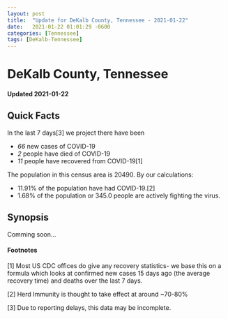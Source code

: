 ```yaml
---
layout: post
title:  "Update for DeKalb County, Tennessee - 2021-01-22"
date:   2021-01-22 01:01:29 -0600
categories: [Tennessee]
tags: [DeKalb-Tennessee]
---
```


# DeKalb County, Tennessee
#### Updated 2021-01-22

## Quick Facts

In the last 7 days[3] we project there have been
- *66* new cases of COVID-19
- *2* people have died of COVID-19
- *11* people have recovered from COVID-19[1]

The population in this census area is 20490. By our calculations:
- 11.91% of the population have had COVID-19.[2]
- 1.68% of the population or 345.0 people are actively fighting the virus.

## Synopsis

Comming soon...


#### Footnotes

[1] Most US CDC offices do give any recovery statistics- we base this on a formula which looks at confirmed new cases
15 days ago (the average recovery time) and deaths over the last 7 days.

[2] Herd Immunity is thought to take effect at around ~70-80%

[3] Due to reporting delays, this data may be incomplete.
 
    
